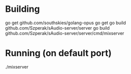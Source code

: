 
# Building
go get github.com/southskies/golang-opus
go get go build github.com/Szperak/sAudio-server/server
go build github.com/Szperak/sAudio-server/server/cmd/mixserver

# Running (on default port)
./mixserver
